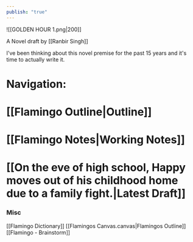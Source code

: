 ```yaml
---
publish: "true"
---
```



![[GOLDEN HOUR 1.png|200]]

A Novel draft by [[Ranbir Singh]]

I've been thinking about this novel premise for the past 15 years and it's time to actually write it. 

# Navigation:
# [[Flamingo Outline|Outline]]

# [[Flamingo Notes|Working Notes]]

# [[On the eve of high school, Happy moves out of his childhood home due to a family fight.|Latest Draft]]

### Misc
[[Flamingo Dictionary]]
[[Flamingos Canvas.canvas|Flamingos Outline]]
[[Flamingo - Brainstorm]]